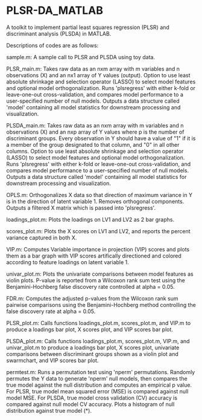 # PLSR-DA_MATLAB

A toolkit to implement partial least squares regression (PLSR) and discriminant analysis (PLSDA) in MATLAB.

Descriptions of codes are as follows:

sample.m: A sample call to PLSR and PLSDA using toy data.

PLSR_main.m: Takes raw data as an nxm array with m variables and n observations (X) and an nx1 array of Y values (output). Option to use least absolute shrinkage and selection operator (LASSO) to select model features and optional model orthogonalization. Runs 'plsregress' with either k-fold or leave-one-out cross-validation, and compares model performance to a user-specified number of null models. Outputs a data structure called 'model' containing all model statistics for downstream processing and visualization.

PLSDA_main.m: Takes raw data as an nxm array with m variables and n observations (X) and an nxp array of Y values where p is the number of discriminant groups. Every observation in Y should have a value of "1" if it is a member of the group designated to that column, and "0" in all other columns. Option to use least absolute shrinkage and selection operator (LASSO) to select model features and optional model orthogonalization. Runs 'plsregress' with either k-fold or leave-one-out cross-validation, and compares model performance to a user-specified number of null models. Outputs a data structure called 'model' containing all model statistics for downstream processing and visualization.

OPLS.m: Orthogonalizes X data so that direction of maximum variance in Y is in the direction of latent variable 1. Removes orthogonal components. Outputs a filtered X matrix which is passed into 'plsregress'.

loadings_plot.m: Plots the loadings on LV1 and LV2 as 2 bar graphs.

scores_plot.m: Plots the X scores on LV1 and LV2, and reports the percent variance captured in both X.

VIP.m: Computes Variable importance in projection (VIP) scores and plots them as a bar graph with VIP scores artifically directioned and colored according to feature loadings on latent variable 1.

univar_plot.m: Plots the univariate comparisons between model features as violin plots. P-value is reported from a Wilcoxon rank sum test using the Benjamini-Hochberg false discovery rate controlled at alpha = 0.05.

FDR.m: Computes the adjusted p-values from the Wilcoxon rank sum pairwise comparisons using the Benjamini-Hochberg method controlling the false discovery rate at alpha = 0.05.

PLSR_plot.m: Calls functions loadings_plot.m, scores_plot.m, and VIP.m to produce a loadings bar plot, X scores plot, and VIP scores bar plot.

PLSDA_plot.m: Calls functions loadings_plot.m, scores_plot.m, VIP.m, and univar_plot.m to produce a loadings bar plot, X scores plot, univariate comparisons between discriminant groups shown as a violin plot and swarmchart, and VIP scores bar plot. 

permtest.m: Runs a permutation test using 'nperm' permutations. Randomly permutes the Y data to generate 'nperm' null models, then compares the true model against the null distribution and computes an empirical p value. For PLSR, true model mean squared error (MSE) is compared against null model MSE. For PLSDA, true model cross validation (CV) accuracy is compared against null model CV accuracy. Plots a histogram of null distribution against true model (*).



